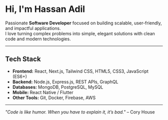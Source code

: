 # Hi, I'm Hassan Adil  

Passionate **Software Developer** focused on building scalable, user-friendly, and impactful applications.  
I love turning complex problems into simple, elegant solutions with clean code and modern technologies.  

---

## Tech Stack  
- **Frontend:** React, Next.js, Tailwind CSS, HTML5, CSS3, JavaScript (ES6+)  
- **Backend:** Node.js, Express.js, REST APIs, GraphQL  
- **Databases:** MongoDB, PostgreSQL, MySQL  
- **Mobile:** React Native / Flutter  
- **Other Tools:** Git, Docker, Firebase, AWS  

---
*"Code is like humor. When you have to explain it, it’s bad."* – Cory House  
